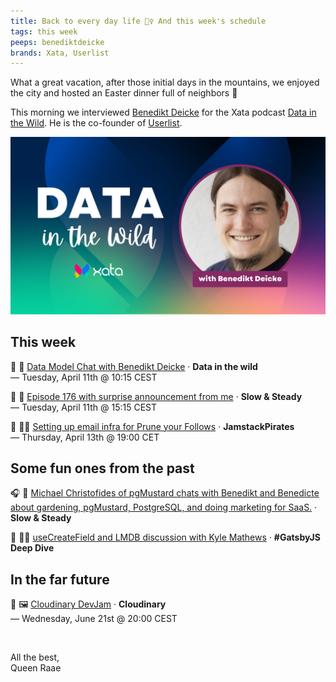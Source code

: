 ```yaml
---
title: Back to every day life 🚶‍♀️ And this week's schedule
tags: this week
peeps: benediktdeicke
brands: Xata, Userlist
---
```


What a great vacation, after those initial days in the mountains, we enjoyed the city and hosted an Easter dinner full of neighbors 🥰

This morning we interviewed [Benedikt Deicke](https://twitter.com/benediktdeicke) for the Xata podcast [Data in the Wild](https://www.youtube.com/live/rnsU8kPM6wo). He is the co-founder of [Userlist](https://www.userlist.com/).

[![Data in the wild cover with photo of Benedikt Deicke](./Benedikt.png)](https://www.youtube.com/live/rnsU8kPM6wo)

## This week

🔴 🦋 [Data Model Chat with Benedikt Deicke](https://www.youtube.com/live/rnsU8kPM6wo) · **Data in the wild**\
— Tuesday, April 11th @ 10:15 CEST

🔴 🐢 [Episode 176 with surprise announcement from me](https://www.youtube.com/live/VvBPLEzfCQU) · **Slow & Steady**\
— Tuesday, April 11th @ 15:15 CEST

🔴 🏴‍☠️ [Setting up email infra for Prune your Follows](https://www.youtube.com/live/CTL1IKvNryg) · **JamstackPirates**\
— Thursday, April 13th @ 19:00 CET

## Some fun ones from the past

🎧 🐢 [Michael Christofides of pgMustard chats with Benedikt and Benedicte about gardening, pgMustard, PostgreSQL, and doing marketing for SaaS.](https://www.slowandsteadypodcast.com/episodes/pgmustard-with-michael-christofides) · **Slow & Steady**

🔴 🏴‍☠️ [useCreateField and LMDB discussion with Kyle Mathews](https://www.youtube.com/live/HUtjUBORi8U) · **#GatsbyJS Deep Dive**

## In the far future

🔴 🖼️ [Cloudinary DevJam](https://www.youtube.com/@Cloudinary/streams) · **Cloudinary**\
— Wednesday, June 21st @ 20:00 CEST

&nbsp;

All the best,\
Queen Raae
